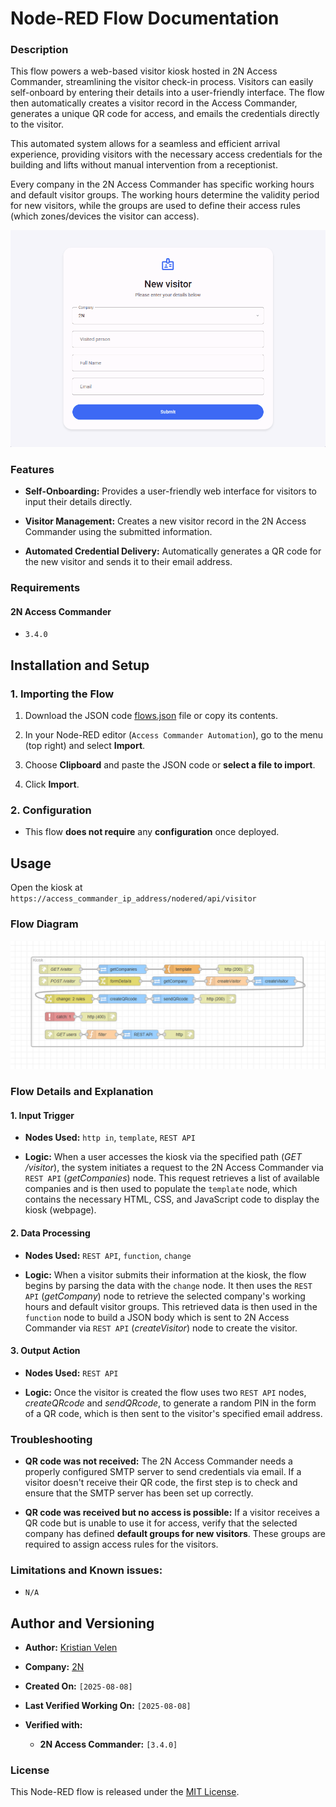 # Node-RED Flow Documentation

### Description

This flow powers a web-based visitor kiosk hosted in 2N Access Commander, streamlining the visitor check-in process. Visitors can easily self-onboard by entering their details into a user-friendly interface. The flow then automatically creates a visitor record in the Access Commander, generates a unique QR code for access, and emails the credentials directly to the visitor.

This automated system allows for a seamless and efficient arrival experience, providing visitors with the necessary access credentials for the building and lifts without manual intervention from a receptionist.

Every company in the 2N Access Commander has specific working hours and default visitor groups. The working hours determine the validity period for new visitors, while the groups are used to define their access rules (which zones/devices the visitor can access).

![The video shows how the visitor kiosk operates](how_it_works.gif)  

### Features

* **Self-Onboarding:** Provides a user-friendly web interface for visitors to input their details directly.

* **Visitor Management:** Creates a new visitor record in the 2N Access Commander using the submitted information.

* **Automated Credential Delivery:** Automatically generates a QR code for the new visitor and sends it to their email address.

### Requirements

#### 2N Access Commander

* `3.4.0`

## Installation and Setup

### 1. Importing the Flow

1. Download the JSON code [flows.json](flows.json) file or copy its contents.

2. In your Node-RED editor (`Access Commander Automation`), go to the menu (top right) and select **Import**.

3. Choose **Clipboard** and paste the JSON code or **select a file to import**.

4. Click **Import**.

### 2. Configuration

* This flow **does not require** any **configuration** once deployed.

## Usage

Open the kiosk at `https://access_commander_ip_address/nodered/api/visitor`

### Flow Diagram

![Flow Diagram](diagram.png "Flow Diagram")

### Flow Details and Explanation

#### 1. Input Trigger

* **Nodes Used:** `http in`, `template`, `REST API`

* **Logic:** When a user accesses the kiosk via the specified path (*GET /visitor*), the system initiates a request to the 2N Access Commander via `REST API` (*getCompanies*) node. This request retrieves a list of available companies and is then used to populate the `template` node, which contains the necessary HTML, CSS, and JavaScript code to display the kiosk (webpage).

#### 2. Data Processing

* **Nodes Used:** `REST API`, `function`, `change`

* **Logic:** When a visitor submits their information at the kiosk, the flow begins by parsing the data with the `change` node. It then uses the `REST API` (*getCompany*) node to retrieve the selected company's working hours and default visitor groups. This retrieved data is then used in the `function` node to build a JSON body which is sent to 2N Access Commander via `REST API` (*createVisitor*) node to create the visitor.

#### 3. Output Action

* **Nodes Used:** `REST API`

* **Logic:** Once the visitor is created the flow uses two `REST API` nodes, *createQRcode* and *sendQRcode*, to generate a random PIN in the form of a QR code, which is then sent to the visitor's specified email address.

### Troubleshooting

* **QR code was not received:** The 2N Access Commander needs a properly configured SMTP server to send credentials via email. If a visitor doesn't receive their QR code, the first step is to check and ensure that the SMTP server has been set up correctly.

* **QR code was received but no access is possible:** If a visitor receives a QR code but is unable to use it for access, verify that the selected company has defined **default groups for new visitors**. These groups are required to assign access rules for the visitors.

### Limitations and Known issues:

  * `N/A`

## Author and Versioning

* **Author:** [Kristian Velen](https://github.com/kv-0000)

* **Company:** [2N](https://2n.com)

* **Created On:** `[2025-08-08]`

* **Last Verified Working On:** `[2025-08-08]`

* **Verified with:**

  * **2N Access Commander:** `[3.4.0]`

### License

This Node-RED flow is released under the [MIT License](https://opensource.org/licenses/MIT).